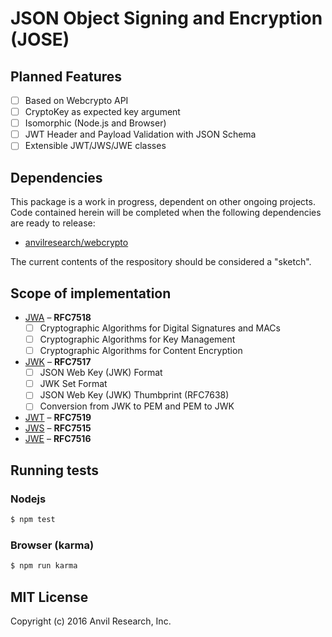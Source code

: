 # JSON Object Signing and Encryption (JOSE)

## Planned Features

- [ ] Based on Webcrypto API
- [ ] CryptoKey as expected key argument
- [ ] Isomorphic (Node.js and Browser)
- [ ] JWT Header and Payload Validation with JSON Schema
- [ ] Extensible JWT/JWS/JWE classes

## Dependencies

This package is a work in progress, dependent on other ongoing projects. Code
contained herein will be completed when the following dependencies are ready to
release:

- [anvilresearch/webcrypto](https://github.com/anvilresearch/webcrypto)

The current contents of the respository should be considered a "sketch".

## Scope of implementation

- [JWA][jwa] – **RFC7518**
  - [ ] Cryptographic Algorithms for Digital Signatures and MACs
  - [ ] Cryptographic Algorithms for Key Management
  - [ ] Cryptographic Algorithms for Content Encryption
- [JWK][jwk] – **RFC7517**
  - [ ] JSON Web Key (JWK) Format
  - [ ] JWK Set Format
  - [ ] JSON Web Key (JWK) Thumbprint (RFC7638)
  - [ ] Conversion from JWK to PEM and PEM to JWK
- [JWT][jwt] – **RFC7519**
- [JWS][jws] – **RFC7515**
- [JWE][jwe] – **RFC7516**

[jwa]: https://tools.ietf.org/html/rfc7518
[jwk]: https://tools.ietf.org/html/rfc7517
[jwt]: https://tools.ietf.org/html/rfc7519
[jws]: https://tools.ietf.org/html/rfc7515
[jwe]: https://tools.ietf.org/html/rfc7516

## Running tests

### Nodejs

```bash
$ npm test
```

### Browser (karma)

```bash
$ npm run karma
```

## MIT License

Copyright (c) 2016 Anvil Research, Inc.
